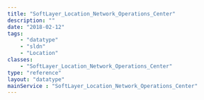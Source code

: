 ```yaml
---
title: "SoftLayer_Location_Network_Operations_Center"
description: ""
date: "2018-02-12"
tags:
    - "datatype"
    - "sldn"
    - "Location"
classes:
    - "SoftLayer_Location_Network_Operations_Center"
type: "reference"
layout: "datatype"
mainService : "SoftLayer_Location_Network_Operations_Center"
---
```

